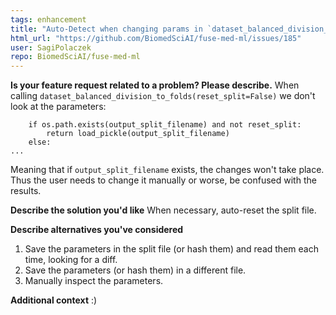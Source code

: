 ```yaml
---
tags: enhancement
title: "Auto-Detect when changing params in `dataset_balanced_division_to_folds(reset_split=False)`"
html_url: "https://github.com/BiomedSciAI/fuse-med-ml/issues/185"
user: SagiPolaczek
repo: BiomedSciAI/fuse-med-ml
---
```


**Is your feature request related to a problem? Please describe.**
When calling `dataset_balanced_division_to_folds(reset_split=False)` we don't look at the parameters:
```
    if os.path.exists(output_split_filename) and not reset_split:
        return load_pickle(output_split_filename)
    else:
...
```
Meaning that if `output_split_filename` exists, the changes won't take place. Thus the user needs to change it manually or worse, be confused with the results.

**Describe the solution you'd like**
When necessary, auto-reset the split file.  

**Describe alternatives you've considered**
1. Save the parameters in the split file (or hash them) and read them each time, looking for a diff.
2. Save the parameters (or hash them) in a different file.
3. Manually inspect the parameters.

**Additional context**
:)